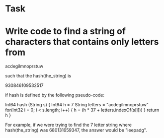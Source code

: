 # Task

# Write code to find a string of characters that contains only letters from

acdegilmnoprstuw

such that the hash(the_string) is

930846109532517

if hash is defined by the following pseudo-code:

Int64 hash (String s) {
    Int64 h = 7
    String letters = "acdegilmnoprstuw"
    for(Int32 i = 0; i < s.length; i++) {
        h = (h * 37 + letters.indexOf(s[i]))
    }
    return h
}

For example, if we were trying to find the 7 letter string where hash(the_string) was 680131659347, the answer would be "leepadg".
